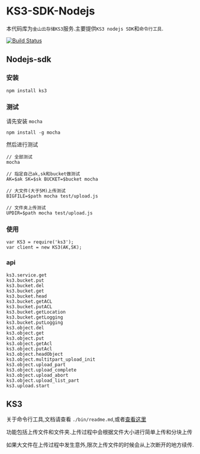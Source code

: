 # KS3-SDK-Nodejs

本代码库为`金山云存储KS3`服务.主要提供`KS3 nodejs SDK`和`命令行工具`.

[![Build Status](https://api.travis-ci.org/StoneRen/ks3-node-sdk.svg)](https://api.travis-ci.org/StoneRen/ks3-node-sdk.svg)

## Nodejs-sdk

### 安装

```
npm install ks3
```

### 测试

请先安装 `mocha`

```
npm install -g mocha
```

然后进行测试

```
// 全部测试
mocha

// 指定自己ak,sk和bucket做测试
AK=$ak SK=$sk BUCKET=$bucket mocha

// 大文件(大于5M)上传测试
BIGFILE=$path mocha test/upload.js

// 文件夹上传测试
UPDIR=$path mocha test/upload.js
```

### 使用


```
var KS3 = require('ks3');
var client = new KS3(AK,SK);
```

### api

`ks3.service.get`   
`ks3.bucket.put`   
`ks3.bucket.del`     
`ks3.bucket.get`   
`ks3.bucket.head`   
`ks3.bucket.getACL`   
`ks3.bucket.putACL`   
`ks3.bucket.getLocation`   
`ks3.bucket.getLogging`   
`ks3.bucket.putLogging`   
`ks3.object.del`  
`ks3.object.get`  
`ks3.object.put`  
`ks3.object.getAcl`  
`ks3.object.putAcl`  
`ks3.object.headObject`  
`ks3.object.multitpart_upload_init`  
`ks3.object.upload_part`  
`ks3.object.upload_complete`  
`ks3.object.upload_abort`  
`ks3.object.upload_list_part`  
`ks3.upload.start`
 




## KS3   
关于命令行工具,文档请查看 `./bin/readme.md`,或者[查看这里](https://github.com/StoneRen/ks3-node-sdk/tree/master/bin#user-content-ks3-命令行文档)

功能包括上传文件和文件夹.上传过程中会根据文件大小进行简单上传和分块上传

如果大文件在上传过程中发生意外,限次上传文件的时候会从上次断开的地方续传.